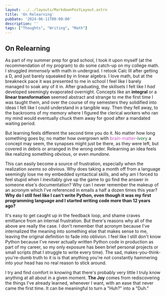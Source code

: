 ```yaml
---
layout: ../../layouts/MarkdownPostLayout.astro
title: 'On Relearning'
pubDate: '2024-06-11T00:00:00'
description: ''
tags: ["Thoughts", "Writing", "Math"]
---
```


## On Relearning

As part of my summer prep for grad school, I took it upon myself (at the recommendation of my program) to do some catch-up on my college math. I struggled _immensely_ with math in undergrad. I retook Calc III after getting a D, and just barely squeaked by in linear algebra. I love math, but at the breakneck pace it was presented to me in school I feel like I barely managed to soak any of it in. After graduating, the skillsets I felt like I _had_ developed seemingly evaporated overnight. Concepts like an **integral** or a **linear transformation** seemed abstract and strange to me the first time I was taught them, and over the course of my semesters they solidified into ideas I felt like I could understand in a tangible way. Then they fell away, to the backrooms of my memory where I figured the clerical workers who ran my mind would eventually chuck them away for good after a mandated waiting period.

But learning feels different the second time you do it. No matter how long something goes by, no matter how overgrown with <span style="color: #c94fc1">brain-matter</span><span style="color: #16632c">-ivory</span> a concept may seem, the synapses might just be there, as they were left, but covered in debris or arranged in the wrong order. Relearning an idea feels like realizing something _obvious_, or even _mundane_.

This can easily become a source of frustration, especially when the realization _seems so obvious_. Why does taking a month off from a language seemingly lose me my embedded syntactical skills, and why am I forced to feel stupid when I inevitably give up the game to go find the answer in someone else's documentation? Why can I never remember the makeup of an acronym which I've referenced in emails a half a dozen times this year? **Why do I still feel like I can't write Python, even though it was my first programming language and I started writing code more than 12 years ago?**

It's easy to get caught up in the feedback loop, and shame craves emittance from an internal frustration. But there's reasons why all of the above are really the case. I don't remember that acronym because I've internalized the meaning into something else that makes sense to me, leaving the original definition to fade into oblivion. I feel like I still don't know Python because I've never actually written Python code in production as part of my career, so my only exposure has been brief personal projects or small scripts (that I struggle to write every time). The sad, makes-you-think-you're-dumb truth to it is is that anything you're not constantly hammering into your head has no real reason to stick around.

I try and find comfort in knowing that there's probably very little I truly know anything at all about in a given moment. **The Joy** comes from rediscovering the things I've already learned, whenever I want, with an ease that never came the first time. It can be meaningful to turn a  "Huh?" into a "Duh."